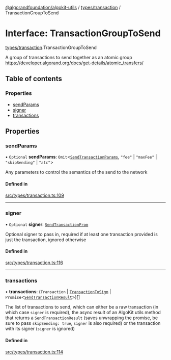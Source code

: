 [@algorandfoundation/algokit-utils](../README.md) / [types/transaction](../modules/types_transaction.md) / TransactionGroupToSend

# Interface: TransactionGroupToSend

[types/transaction](../modules/types_transaction.md).TransactionGroupToSend

A group of transactions to send together as an atomic group
https://developer.algorand.org/docs/get-details/atomic_transfers/

## Table of contents

### Properties

- [sendParams](types_transaction.TransactionGroupToSend.md#sendparams)
- [signer](types_transaction.TransactionGroupToSend.md#signer)
- [transactions](types_transaction.TransactionGroupToSend.md#transactions)

## Properties

### sendParams

• `Optional` **sendParams**: `Omit`<[`SendTransactionParams`](types_transaction.SendTransactionParams.md), ``"fee"`` \| ``"maxFee"`` \| ``"skipSending"`` \| ``"atc"``\>

Any parameters to control the semantics of the send to the network

#### Defined in

[src/types/transaction.ts:109](https://github.com/algorandfoundation/algokit-utils-ts/blob/main/src/types/transaction.ts#L109)

___

### signer

• `Optional` **signer**: [`SendTransactionFrom`](../modules/types_transaction.md#sendtransactionfrom)

Optional signer to pass in, required if at least one transaction provided is just the transaction, ignored otherwise

#### Defined in

[src/types/transaction.ts:116](https://github.com/algorandfoundation/algokit-utils-ts/blob/main/src/types/transaction.ts#L116)

___

### transactions

• **transactions**: (`Transaction` \| [`TransactionToSign`](types_transaction.TransactionToSign.md) \| `Promise`<[`SendTransactionResult`](types_transaction.SendTransactionResult.md)\>)[]

The list of transactions to send, which can either be a raw transaction (in which case `signer` is required),
  the async result of an AlgoKit utils method that returns a `SendTransactionResult` (saves unwrapping the promise, be sure to pass `skipSending: true`, `signer` is also required)
  or the transaction with its signer (`signer` is ignored)

#### Defined in

[src/types/transaction.ts:114](https://github.com/algorandfoundation/algokit-utils-ts/blob/main/src/types/transaction.ts#L114)
